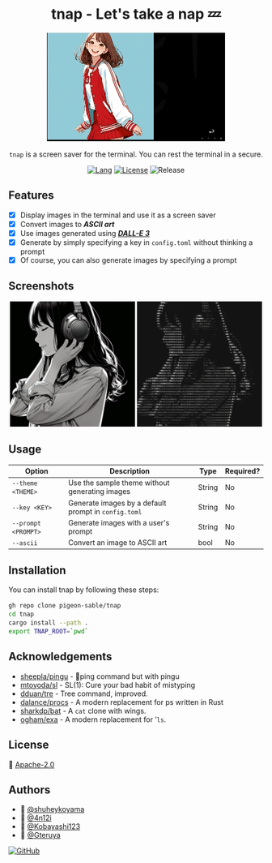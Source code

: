 <div align="center">

# tnap - Let's take a nap 💤

![Demo](./examples/demo.gif)

`tnap` is a screen saver for the terminal.
You can rest the terminal in a secure.

[![Lang](https://img.shields.io/badge/Rust-1.26+-blue.svg?logo=rust)](https://www.rust-lang.org/)
[![License](https://img.shields.io/badge/License-Apache_2.0-blue.svg)](https://opensource.org/licenses/Apache-2.0)
![Release](https://img.shields.io/badge/Release-v0.1.0-blue.svg)

</div>

## Features

- [x] Display images in the terminal and use it as a screen saver
- [x] Convert images to **_ASCII art_**
- [x] Use images generated using **_[DALL-E 3](https://openai.com/dall-e-3)_**
- [x] Generate by simply specifying a key in `config.toml` without thinking a prompt
- [x] Of course, you can also generate images by specifying a prompt

## Screenshots

<div align="center">
    <img src="./examples/girl_with_headphone.png" alt="girl_with_headphone" width="49%">
    <img src="./examples/girl_with_headphone_ascii.png" alt="girl_with_headphone_ascii" width="49%">
</div>

## Usage

| Option              | Description                                          | Type   | Required? |
| ------------------- | ---------------------------------------------------- | ------ | --------- |
| `--theme <THEME>`   | Use the sample theme without generating images       | String | No        |
| `--key <KEY>`       | Generate images by a default prompt in `config.toml` | String | No        |
| `--prompt <PROMPT>` | Generate images with a user's prompt                 | String | No        |
| `--ascii`           | Convert an image to ASCII art                        | bool   | No        |

## Installation

You can install tnap by following these steps: 

```bash
gh repo clone pigeon-sable/tnap
cd tnap
cargo install --path .
export TNAP_ROOT=`pwd`
```

## Acknowledgements

- [sheepla/pingu](https://github.com/sheepla/pingu) - 🐧ping command but with pingu
- [mtoyoda/sl](https://github.com/mtoyoda/sl) - SL(1): Cure your bad habit of mistyping
- [dduan/tre](https://github.com/dduan/tre) - Tree command, improved.
- [dalance/procs](https://github.com/dalance/procs) - A modern replacement for ps written in Rust
- [sharkdp/bat](https://github.com/sharkdp/bat) - A `cat` clone with wings.
- [ogham/exa](https://github.com/ogham/exa) - A modern replacement for ‘`ls`.

## License

🪪 [Apache-2.0](./LICENSE)

## Authors

- 🍪 [@shuheykoyama](https://github.com/shuheykoyama)
- 🦀 [@4n12i](https://github.com/4n12i)
- 👮 [@Kobayashi123](https://github.com/Kobayashi123)
- 🧪 [@Gteruya](https://github.com/Gteruya)

[![GitHub](https://img.shields.io/badge/-Follow--FFFFFF?style=social&logo=github&label=Follow%20pigeon-sable)](https://github.com/pigeon-sable)
